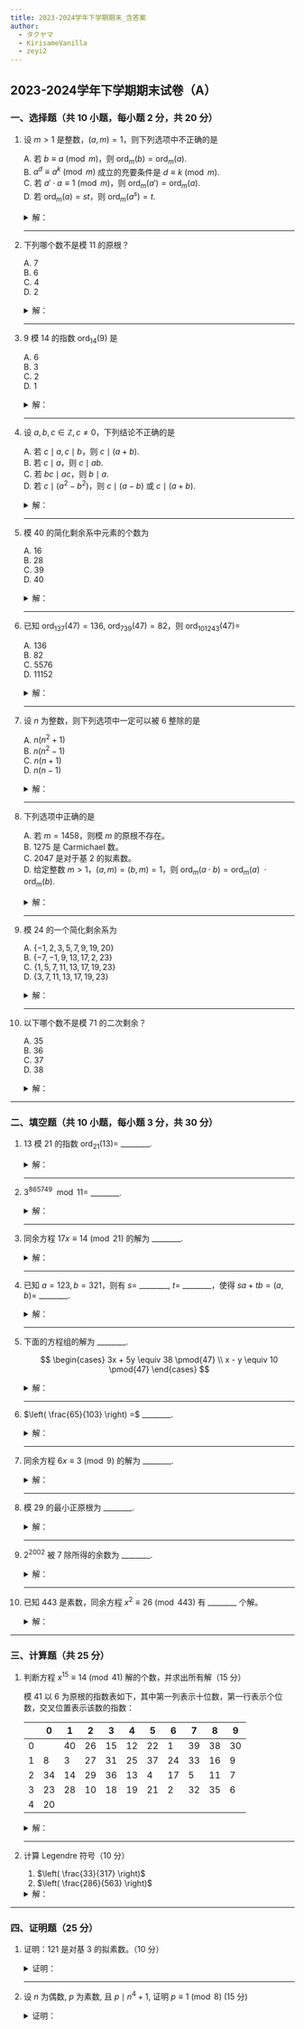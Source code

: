 ```yaml
---
title: 2023-2024学年下学期期末_含答案
author:
  - タクヤマ
  - KirisameVanilla
  - zeyi2
---
```


## 2023-2024学年下学期期末试卷（A）  

### 一、选择题（共 10 小题，每小题 2 分，共 20 分）

1. 设 $m > 1$ 是整数，$(a, m) = 1$，则下列选项中不正确的是

    A. 若 $b \equiv a \pmod{m}$，则 $\mathrm{ord}_m(b) = \mathrm{ord}_m(a)$.  
    B. $a^d \equiv a^k \pmod{m}$ 成立的充要条件是 $d \equiv k \pmod{m}$.  
    C. 若 $a' \cdot a \equiv 1 \pmod{m}$，则 $\mathrm{ord}_m(a') = \mathrm{ord}_m(a)$.  
    D. 若 $\mathrm{ord}_m(a) = st$，则 $\mathrm{ord}_m(a^s) = t$.

    <details>
    <summary>解：</summary>
    B

    $a^d \equiv a^k \pmod{m}$ 成立的充要条件是 $d \equiv k \pmod{(\mathrm{ord}_m(a))}$
    </details>

    ***

2. 下列哪个数不是模 11 的原根？

    A. 7  
    B. 6  
    C. 4  
    D. 2

    <details>
    <summary>解：</summary>
    C

    简单验证即可
    </details>

    ***

3. 9 模 14 的指数 $\mathrm{ord}_{14}(9)$ 是

    A. 6  
    B. 3  
    C. 2  
    D. 1

    <details>
    <summary>解：</summary>
    B

    简单计算即可
    </details>

    ***

4. 设 $a, b, c \in \mathbb{Z}, c \ne 0$，下列结论不正确的是

    A. 若 $c \mid a, c \mid b$，则 $c \mid (a + b)$.  
    B. 若 $c \mid a$，则 $c \mid ab$.  
    C. 若 $bc \mid ac$，则 $b \mid a$.  
    D. 若 $c \mid (a^2 - b^2)$，则 $c \mid (a - b)$ 或 $c \mid (a + b)$.

    <details>
    <summary>解：</summary>
    D

    例如 $a - b = 3, a + b = 5, c = 15$
    </details>

    ***

5. 模 40 的简化剩余系中元素的个数为

    A. 16  
    B. 28  
    C. 39  
    D. 40

    <details>
    <summary>解：</summary>
    A

    $\varphi(40) = 16$
    </details>

    ***

6. 已知 $\mathrm{ord}_{137}(47) = 136$, $\mathrm{ord}_{739}(47) = 82$，则 $\mathrm{ord}_{101243}(47) =$

    A. 136  
    B. 82  
    C. 5576  
    D. 11152

    <details>
    <summary>解：</summary>
    C  

    因为 $(137, 739) = 1, 137*739 = 101243$, 故 $\mathrm{ord}_{101243}(47) = [\mathrm{ord}_{137}(47), \mathrm{ord}_{739}(47)] = [136, 82] = 5576$
    </details>

    ***

7. 设 $n$ 为整数，则下列选项中一定可以被 6 整除的是

    A. $n(n^2 + 1)$  
    B. $n(n^2 - 1)$  
    C. $n(n + 1)$  
    D. $n(n - 1)$

    <details>
    <summary>解：</summary>
    B

    $n(n^2 - 1) = n(n-1)(n+1)$，因子中必然存在2与3，故能被6整除
    </details>

    ***

8. 下列选项中正确的是

    A. 若 $m = 1458$，则模 $m$ 的原根不存在。  
    B. 1275 是 Carmichael 数。  
    C. 2047 是对于基 2 的拟素数。  
    D. 给定整数 $m > 1$，$(a,m) = (b,m) = 1$，则 $\mathrm{ord}_m(a \cdot b) = \mathrm{ord}_m(a)\ \cdot \mathrm{ord}_m(b)$.

    <details>
    <summary>解：</summary>
    C

    简单验证即可
    </details>

    ***

9. 模 24 的一个简化剩余系为

    A. $\{-1, 2, 3, 5, 7, 9, 19, 20\}$  
    B. $\{-7, -1, 9, 13, 17, 2, 23\}$  
    C. $\{1, 5, 7, 11, 13, 17, 19, 23\}$  
    D. $\{3, 7, 11, 13, 17, 19, 23\}$

    <details>
    <summary>解：</summary>
    C

    由定义验证即可
    </details>

    ***

10. 以下哪个数不是模 71 的二次剩余？

    A. 35  
    B. 36  
    C. 37  
    D. 38

    <details>
    <summary>解：</summary>
    A

    计算勒让德符号即可
    </details>

***

### 二、填空题（共 10 小题，每小题 3 分，共 30 分）

1. 13 模 21 的指数 $\mathrm{ord}_{21}(13) =$ ________.

    <details>
    <summary>解：</summary>
    2

    $13^2 = 169 \equiv 1 \pmod{21}$，故 $\mathrm{ord}_{21}(13) = 2$
    </details>

    ***

2. $3^{865749} \mod 11 =$ ________.

    <details>
    <summary>解：</summary>
    4

    因为 $(3, 11) = 1$，故 $3^{10} \equiv 1 \pmod{11}$，则 $3^{865749} \equiv 3^9 \equiv 4 \pmod{11}$
    </details>

    ***

3. 同余方程 $17x \equiv 14 \pmod{21}$ 的解为 ________.

    <details>
    <summary>解：</summary>

    $x \equiv 7 \pmod{21}$

    先计算17在模21下的逆元，简单计算得到 $17 * 5 \equiv 1 \pmod{21}$，再变形原方程为 $5 * 17x \equiv 5 * 14 \pmod{21}$，即 $x \equiv 70 \equiv 7 \pmod{21}$

    </details>

    ***

4. 已知 $a = 123, b = 321$，则有 $s =$ ________, $t =$ ________，使得 $sa + tb = (a, b) =$ ________.

    <details>
    <summary>解：</summary>

    $s = 47, t = -18, (a,b) = 3$

    进行exgcd即可，算法参见教材第一章
    </details>

    ***

5. 下面的方程组的解为 ________.

    $$ \begin{cases}
    3x + 5y \equiv 38 \pmod{47} \\
    x - y \equiv 10 \pmod{47}
    \end{cases} $$

    <details>
    <summary>解：</summary>

    $x \equiv 11 \pmod{47}, y \equiv 1 \pmod{47}$

    变形后解一元一次同余方程即可
    </details>

    ***

6. $\left( \frac{65}{103} \right) =$ ________.

    <details>
    <summary>解：</summary>
    -1

    简单计算勒让德符号
    </details>

    ***

7. 同余方程 $6x \equiv 3 \pmod{9}$ 的解为 ________.

    <details>
    <summary>解：</summary>

    $x \equiv 2, 5, 8 \pmod{9}$

    做法同3，注意多解
    </details>

    ***

8. 模 29 的最小正原根为 ________.

    <details>
    <summary>解：</summary>
    2

    简单检验计算即可
    </details>

    ***

9. $2^{2002}$ 被 7 除所得的余数为 ________.

    <details>
    <summary>解：</summary>
    2

    做法同2
    </details>

    ***

10. 已知 443 是素数，同余方程 $x^2 \equiv 26 \pmod{443}$ 有 ________ 个解。

    <details>
    <summary>解：</summary>
    0

    计算勒让德符号 $\left( \frac{26}{443} \right)$即可
    </details>

***

### 三、计算题（共 25 分）

1. 判断方程 $x^{15} \equiv 14 \pmod{41}$ 解的个数，并求出所有解（15 分）

    模 41 以 6 为原根的指数表如下，其中第一列表示十位数，第一行表示个位数，交叉位置表示该数的指数：

    |     | 0 | 1 | 2 | 3 | 4 | 5 | 6 | 7 | 8 | 9 |
    |-----|---|---|---|---|---|---|---|---|---|---|
    | 0   |   | 40| 26| 15| 12| 22| 1 | 39| 38| 30|
    | 1   | 8 | 3 | 27| 31| 25| 37| 24| 33| 16| 9 |
    | 2   | 34| 14| 29| 36| 13| 4 | 17| 5 | 11| 7 |
    | 3   | 23| 28| 10| 18| 19| 21| 2 | 32| 35| 6 |
    | 4   | 20|   |   |   |   |   |   |   |   |   |

    <details>
    <summary>解：</summary>

    $\because\varphi(41)=40,\ (\varphi(41),15)=5$  
    $\therefore\text{方程有5个解}$  
    $x^{15}\equiv14\ (mod\ 41)$  
    查表得 $14\equiv6^{25}\ (mod\ 41)$  
    令 $x\equiv\ 6^a\ (mod\ 41)$  
    则有 $6^{a^{15}}\equiv6^{25}\ (mod\ 41)$  
    即 $6^{15a}\equiv6^{25}\ (mod\ 41)$  
    则 $15a\equiv25\ (mod\ 40)$  
    化为 $3a\equiv5\ (mod\ 8)$，该式解为 $a\equiv7\ (mod\ 8)$  
    故解为 $a\equiv7,15,23,31,39\ (mod\ 40)$  
    查表得原式解为 $x\equiv29,3,30,13,7\ (mod\ 41)$

    </details>

    ***

2. 计算 Legendre 符号（10 分）

    1) $\left( \frac{33}{317} \right)$  
    2) $\left( \frac{286}{563} \right)$

    <details>
    <summary>解：</summary>

    勒让德符号的计算较为简单，这里不给出解题过程，两问的答案分别是-1，-1

    </details>

***

### 四、证明题（25 分）

1. 证明：121 是对基 3 的拟素数。（10 分）

    <details>
    <summary>证明：</summary>

    要证121是基3的拟素数，即证 $3^{120}\equiv1\ (mod\ 121)$  

    一种常见的思路：  
    显然121与3互素，由欧拉定理， $\varphi(121)=11^2-11=110,3^{\varphi(121)}=3^{110}\equiv1\ (mod\ 121)$  
    所以 $3^{120}\equiv3^{10}\ (mod\ 121)$, $3^{10}$显然可以手动验算，得证  

    另一种可能性：  
    尝试逐个检验后发现 $3^{5}=243\equiv1\ (mod\ 121),5|120$，直接得证

    </details>

    ***

2. 设 $n$ 为偶数, $p$ 为素数, 且 $p \mid n^{4} + 1$, 证明 $p \equiv 1 \pmod 8$ (15 分)

    <details>
    <summary>证明：</summary>

    显然p不为2  

    $\because p|n^4+1$  
    $\therefore n^4+1\equiv 0\ (mod \ p)$  
    $\therefore n^4+2n^2+1\equiv 2n^2\ (mod \ p)$  
    $\therefore (n^2+1)^2\equiv 2n^2\ (mod \ p)$  

    由二次剩余的定义，知式子右边是模p的二次剩余  
    $\therefore(\frac{2n^2}{p})=1$  

    又 $\because (n,p)=1$  
    $\therefore(\frac{2}{p})=1$  
    $\therefore p\equiv 1,-1\ (mod\ 8)$  

    类似的，有 $n^4-2n^2+1\equiv -2n^2\ (mod \ p),(\frac{-2}{p})=1$  
    分别检验 $p\equiv 1\ (mod\ 8)$ 与 $p\equiv -1\ (mod\ 8)$，发现只有 $p\equiv 1\ (mod\ 8)$满足条件，得证
    </details>
